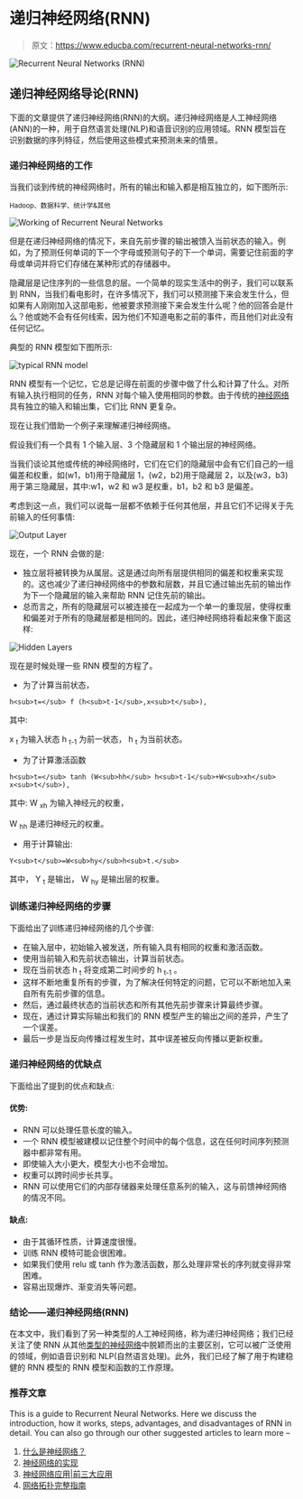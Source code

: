 # 递归神经网络(RNN)

> 原文：<https://www.educba.com/recurrent-neural-networks-rnn/>

![Recurrent Neural Networks (RNN)](img/4ac8a0ace6f6bf789c585733b35ce9e1.png)



## 递归神经网络导论(RNN)

下面的文章提供了递归神经网络(RNN)的大纲。递归神经网络是人工神经网络(ANN)的一种，用于自然语言处理(NLP)和语音识别的应用领域。RNN 模型旨在识别数据的序列特征，然后使用这些模式来预测未来的情景。

### 递归神经网络的工作

当我们谈到传统的神经网络时，所有的输出和输入都是相互独立的，如下图所示:

<small>Hadoop、数据科学、统计学&其他</small>

![Working of Recurrent Neural Networks](img/3f73e6d4fe9e013eb6e05ba0962a2218.png)



但是在递归神经网络的情况下，来自先前步骤的输出被馈入当前状态的输入。例如，为了预测任何单词的下一个字母或预测句子的下一个单词，需要记住前面的字母或单词并将它们存储在某种形式的存储器中。

隐藏层是记住序列的一些信息的层。一个简单的现实生活中的例子，我们可以联系到 RNN，当我们看电影时，在许多情况下，我们可以预测接下来会发生什么，但如果有人刚刚加入这部电影，他被要求预测接下来会发生什么呢？他的回答会是什么？他或她不会有任何线索，因为他们不知道电影之前的事件，而且他们对此没有任何记忆。

典型的 RNN 模型如下图所示:

![typical RNN model](img/1c8e42a514e1e627211744f97626eacc.png)



RNN 模型有一个记忆，它总是记得在前面的步骤中做了什么和计算了什么。对所有输入执行相同的任务，RNN 对每个输入使用相同的参数。由于传统的[神经网络](https://www.educba.com/what-is-neural-networks/)具有独立的输入和输出集，它们比 RNN 更复杂。

现在让我们借助一个例子来理解递归神经网络。

假设我们有一个具有 1 个输入层、3 个隐藏层和 1 个输出层的神经网络。

当我们谈论其他或传统的神经网络时，它们在它们的隐藏层中会有它们自己的一组偏差和权重，如(w1，b1)用于隐藏层 1，(w2，b2)用于隐藏层 2，以及(w3，b3)用于第三隐藏层，其中:w1，w2 和 w3 是权重，b1，b2 和 b3 是偏差。

考虑到这一点，我们可以说每一层都不依赖于任何其他层，并且它们不记得关于先前输入的任何事情:

![ Output Layer](img/aad5f9b30dfe6a06ef0bd19d709ab95e.png)



现在，一个 RNN 会做的是:

*   独立层将被转换为从属层。这是通过向所有层提供相同的偏差和权重来实现的。这也减少了递归神经网络中的参数和层数，并且它通过输出先前的输出作为下一个隐藏层的输入来帮助 RNN 记住先前的输出。
*   总而言之，所有的隐藏层可以被连接在一起成为一个单一的重现层，使得权重和偏差对于所有的隐藏层都是相同的。因此，递归神经网络将看起来像下面这样:

![Hidden Layers](img/cd2383d3edffc2d73673666078f6ae3b.png)



现在是时候处理一些 RNN 模型的方程了。

*   为了计算当前状态，

`h<sub>t=</sub> f (h<sub>t-1</sub>,x<sub>t</sub>),`

其中:

x <sub>t</sub> 为输入状态
h <sub>t-1</sub> 为前一状态，
h <sub>t</sub> 为当前状态。

*   为了计算激活函数

`h<sub>t=</sub> tanh (W<sub>hh</sub> h<sub>t-1</sub>+W<sub>xh</sub> x<sub>t</sub>),`

其中:
W <sub>xh</sub> 为输入神经元的权重，

W <sub>hh</sub> 是递归神经元的权重。

*   用于计算输出:

`Y<sub>t</sub>=W<sub>hy</sub>h<sub>t.</sub>`

其中，
Y <sub>t</sub> 是输出，
W <sub>hy</sub> 是输出层的权重。

### 训练递归神经网络的步骤

下面给出了训练递归神经网络的几个步骤:

*   在输入层中，初始输入被发送，所有输入具有相同的权重和激活函数。
*   使用当前输入和先前状态输出，计算当前状态。
*   现在当前状态 h <sub>t</sub> 将变成第二时间步的 h <sub>t-1</sub> 。
*   这样不断地重复所有的步骤，为了解决任何特定的问题，它可以不断地加入来自所有先前步骤的信息。
*   然后，通过最终状态的当前状态和所有其他先前步骤来计算最终步骤。
*   现在，通过计算实际输出和我们的 RNN 模型产生的输出之间的差异，产生了一个误差。
*   最后一步是当反向传播过程发生时，其中误差被反向传播以更新权重。

### 递归神经网络的优缺点

下面给出了提到的优点和缺点:

#### 优势:

*   RNN 可以处理任意长度的输入。
*   一个 RNN 模型被建模以记住整个时间中的每个信息，这在任何时间序列预测器中都非常有用。
*   即使输入大小更大，模型大小也不会增加。
*   权重可以跨时间步长共享。
*   RNN 可以使用它们的内部存储器来处理任意系列的输入，这与前馈神经网络的情况不同。

#### 缺点:

*   由于其循环性质，计算速度很慢。
*   训练 RNN 模特可能会很困难。
*   如果我们使用 relu 或 tanh 作为激活函数，那么处理非常长的序列就变得非常困难。
*   容易出现爆炸、渐变消失等问题。

### 结论——递归神经网络(RNN)

在本文中，我们看到了另一种类型的人工神经网络，称为递归神经网络；我们已经关注了使 RNN 从其他[类型的神经网络](https://www.educba.com/types-of-neural-networks/)中脱颖而出的主要区别，它可以被广泛使用的领域，例如语音识别和 NLP(自然语言处理)。此外，我们已经了解了用于构建稳健的 RNN 模型的 RNN 模型和函数的工作原理。

### 推荐文章

This is a guide to Recurrent Neural Networks. Here we discuss the introduction, how it works, steps, advantages, and disadvantages of RNN in detail. You can also go through our other suggested articles to learn more –

1.  [什么是神经网络？](https://www.educba.com/what-is-neural-networks/)
2.  [神经网络的实现](https://www.educba.com/implementation-of-neural-networks/)
3.  [神经网络应用|前三大应用](https://www.educba.com/application-of-neural-network/)
4.  [网络拓扑完整指南](https://www.educba.com/network-topologies/)





